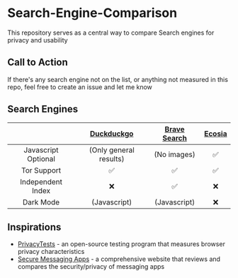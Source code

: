 # Search-Engine-Comparison
This repository serves as a central way to compare Search engines for privacy and usability

## Call to Action
If there's any search engine not on the list, or anything not measured in this repo, feel free to create an issue and let me know

## Search Engines
|| [Duckduckgo](duckduckgo.com)|[Brave Search](search.brave.com)|[Ecosia](ecosia.org)|
| :---: | :---: | :---: | :---: |
|Javascript Optional| (Only general results)| (No images)| ✅|
|Tor Support| ✅ | ✅ | ✅|
|Independent Index|❌| ✅| ❌|
|Dark Mode|(Javascript)|(Javascript)|❌|



## Inspirations
- [PrivacyTests](https://privacytests.org) - an open-source testing program that measures browser privacy characteristics
- [Secure Messaging Apps](https://www.securemessagingapps.com) - a comprehensive website that reviews and compares the security/privacy of messaging apps 
